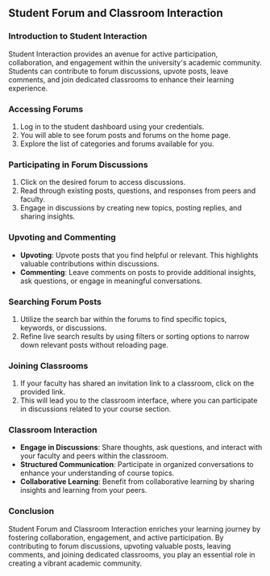 ## Student Forum and Classroom Interaction

### Introduction to Student Interaction

Student Interaction provides an avenue for active participation, collaboration, and engagement within the university's academic community. Students can contribute to forum discussions, upvote posts, leave comments, and join dedicated classrooms to enhance their learning experience.

### Accessing Forums

1. Log in to the student dashboard using your credentials.
2. You will able to see forum posts and forums on the home page.
3. Explore the list of categories and forums available for you.

### Participating in Forum Discussions

1. Click on the desired forum to access discussions.
2. Read through existing posts, questions, and responses from peers and faculty.
3. Engage in discussions by creating new topics, posting replies, and sharing insights.

### Upvoting and Commenting

- **Upvoting**: Upvote posts that you find helpful or relevant. This highlights valuable contributions within discussions.
- **Commenting**: Leave comments on posts to provide additional insights, ask questions, or engage in meaningful conversations.

### Searching Forum Posts

1. Utilize the search bar within the forums to find specific topics, keywords, or discussions.
2. Refine live search results by using filters or sorting options to narrow down relevant posts without reloading page.

### Joining Classrooms

1. If your faculty has shared an invitation link to a classroom, click on the provided link.
2. This will lead you to the classroom interface, where you can participate in discussions related to your course section.

### Classroom Interaction

- **Engage in Discussions**: Share thoughts, ask questions, and interact with your faculty and peers within the classroom.
- **Structured Communication**: Participate in organized conversations to enhance your understanding of course topics.
- **Collaborative Learning**: Benefit from collaborative learning by sharing insights and learning from your peers.

### Conclusion

Student Forum and Classroom Interaction enriches your learning journey by fostering collaboration, engagement, and active participation. By contributing to forum discussions, upvoting valuable posts, leaving comments, and joining dedicated classrooms, you play an essential role in creating a vibrant academic community.
